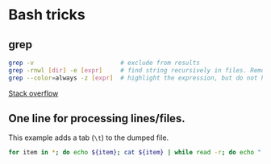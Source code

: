 # Bash tricks

## grep

```bash
grep -v                        # exclude from results
grep -rnwl [dir] -e [expr]     # find string recursively in files. Remove l to show contents
grep --color=always -z [expr]  # highlight the expression, but do not hide the rest of the results
```
[Stack overflow](https://stackoverflow.com/questions/16956810/find-all-files-containing-a-specific-text-string-on-linux#answer-16957078)

## One line for processing lines/files.
This example adds a tab (`\t`) to the dumped file.
```bash
for item in *; do echo ${item}; cat ${item} | while read -r; do echo "  ${REPLY}"; done; echo ""; done
```
